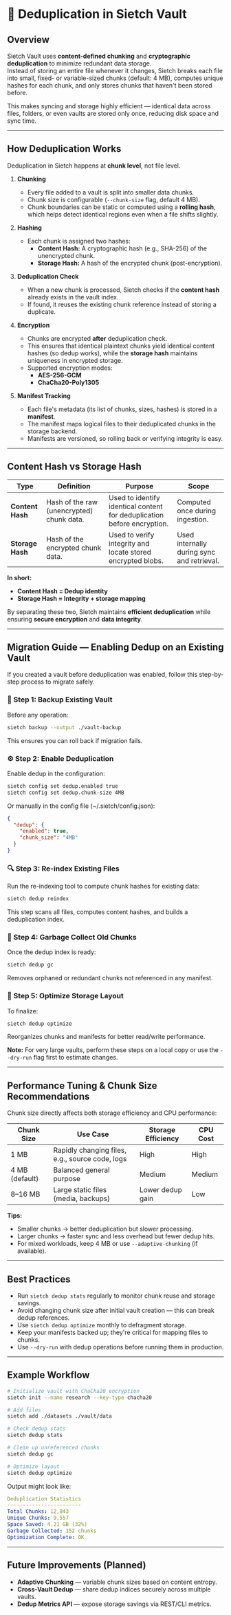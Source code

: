 # 🔁 Deduplication in Sietch Vault

## Overview

Sietch Vault uses **content-defined chunking** and **cryptographic deduplication** to minimize redundant data storage.  
Instead of storing an entire file whenever it changes, Sietch breaks each file into small, fixed- or variable-sized chunks (default: 4 MB), computes unique hashes for each chunk, and only stores chunks that haven't been stored before.

This makes syncing and storage highly efficient — identical data across files, folders, or even vaults are stored only once, reducing disk space and sync time.

---

## How Deduplication Works

Deduplication in Sietch happens at **chunk level**, not file level.

1. **Chunking**
   - Every file added to a vault is split into smaller data chunks.
   - Chunk size is configurable (`--chunk-size` flag, default 4 MB).
   - Chunk boundaries can be static or computed using a **rolling hash**, which helps detect identical regions even when a file shifts slightly.

2. **Hashing**
   - Each chunk is assigned two hashes:
     - **Content Hash:** A cryptographic hash (e.g., SHA-256) of the unencrypted chunk.
     - **Storage Hash:** A hash of the encrypted chunk (post-encryption).

3. **Deduplication Check**
   - When a new chunk is processed, Sietch checks if the **content hash** already exists in the vault index.
   - If found, it reuses the existing chunk reference instead of storing a duplicate.

4. **Encryption**
   - Chunks are encrypted **after** deduplication check.
   - This ensures that identical plaintext chunks yield identical content hashes (so dedup works), while the **storage hash** maintains uniqueness in encrypted storage.
   - Supported encryption modes:
     - **AES-256-GCM**
     - **ChaCha20-Poly1305**

5. **Manifest Tracking**
   - Each file's metadata (its list of chunks, sizes, hashes) is stored in a **manifest**.
   - The manifest maps logical files to their deduplicated chunks in the storage backend.
   - Manifests are versioned, so rolling back or verifying integrity is easy.

---

## Content Hash vs Storage Hash

| Type | Definition | Purpose | Scope |
|------|-------------|----------|--------|
| **Content Hash** | Hash of the raw (unencrypted) chunk data. | Used to identify identical content for deduplication before encryption. | Computed once during ingestion. |
| **Storage Hash** | Hash of the encrypted chunk data. | Used to verify integrity and locate stored encrypted blobs. | Used internally during sync and retrieval. |

**In short:**
- **Content Hash = Dedup identity**
- **Storage Hash = Integrity + storage mapping**

By separating these two, Sietch maintains **efficient deduplication** while ensuring **secure encryption** and **data integrity**.

---

## Migration Guide — Enabling Dedup on an Existing Vault

If you created a vault before deduplication was enabled, follow this step-by-step process to migrate safely.

### 🧩 Step 1: Backup Existing Vault
Before any operation:
```bash
sietch backup --output ./vault-backup
```
This ensures you can roll back if migration fails.

### ⚙️ Step 2: Enable Deduplication
Enable dedup in the configuration:

```bash
sietch config set dedup.enabled true
sietch config set dedup.chunk-size 4MB
```
Or manually in the config file (~/.sietch/config.json):

```json
{
  "dedup": {
    "enabled": true,
    "chunk_size": "4MB"
  }
}
```

### 🔍 Step 3: Re-index Existing Files
Run the re-indexing tool to compute chunk hashes for existing data:

```bash
sietch dedup reindex
```
This step scans all files, computes content hashes, and builds a deduplication index.

### 🧼 Step 4: Garbage Collect Old Chunks
Once the dedup index is ready:

```bash
sietch dedup gc
```
Removes orphaned or redundant chunks not referenced in any manifest.

### 🧠 Step 5: Optimize Storage Layout
To finalize:

```bash
sietch dedup optimize
```
Reorganizes chunks and manifests for better read/write performance.

**Note:** For very large vaults, perform these steps on a local copy or use the `--dry-run` flag first to estimate changes.

---

## Performance Tuning & Chunk Size Recommendations

Chunk size directly affects both storage efficiency and CPU performance:

| Chunk Size | Use Case | Storage Efficiency | CPU Cost |
|------------|----------|-------------------|----------|
| 1 MB | Rapidly changing files, e.g., source code, logs | High | High |
| 4 MB (default) | Balanced general purpose | Medium | Medium |
| 8–16 MB | Large static files (media, backups) | Lower dedup gain | Low |

**Tips:**
- Smaller chunks → better deduplication but slower processing.
- Larger chunks → faster sync and less overhead but fewer dedup hits.
- For mixed workloads, keep 4 MB or use `--adaptive-chunking` (if available).

---

## Best Practices

- Run `sietch dedup stats` regularly to monitor chunk reuse and storage savings.
- Avoid changing chunk size after initial vault creation — this can break dedup references.
- Use `sietch dedup optimize` monthly to defragment storage.
- Keep your manifests backed up; they're critical for mapping files to chunks.
- Use `--dry-run` with dedup operations before running them in production.

---

## Example Workflow

```bash
# Initialize vault with ChaCha20 encryption
sietch init --name research --key-type chacha20

# Add files
sietch add ./datasets ./vault/data

# Check dedup stats
sietch dedup stats

# Clean up unreferenced chunks
sietch dedup gc

# Optimize layout
sietch dedup optimize
```

Output might look like:

```yaml
Deduplication Statistics
------------------------
Total Chunks: 12,843
Unique Chunks: 9,557
Space Saved: 4.21 GB (32%)
Garbage Collected: 152 chunks
Optimization Complete: OK
```

---

## Future Improvements (Planned)

- **Adaptive Chunking** — variable chunk sizes based on content entropy.
- **Cross-Vault Dedup** — share dedup indices securely across multiple vaults.
- **Dedup Metrics API** — expose storage savings via REST/CLI metrics.
```
